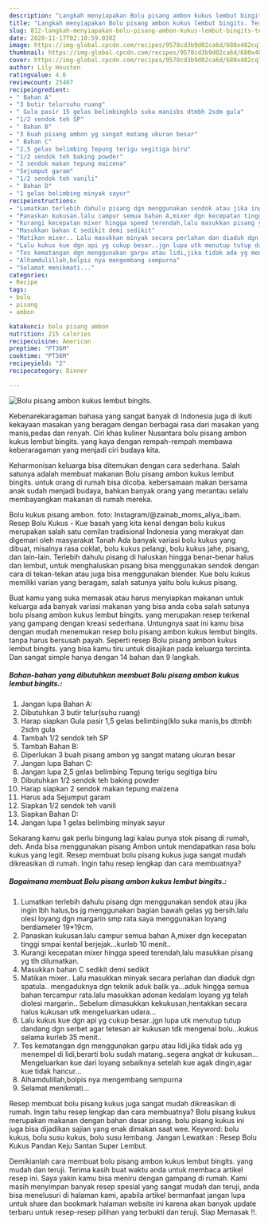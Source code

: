 ```yaml
---
description: "Langkah menyiapakan Bolu pisang ambon kukus lembut bingits. Teruji"
title: "Langkah menyiapakan Bolu pisang ambon kukus lembut bingits. Teruji"
slug: 812-langkah-menyiapakan-bolu-pisang-ambon-kukus-lembut-bingits-teruji
date: 2020-11-17T02:10:59.030Z
image: https://img-global.cpcdn.com/recipes/9578cd3b9d02ca6d/680x482cq70/bolu-pisang-ambon-kukus-lembut-bingits-foto-resep-utama.jpg
thumbnail: https://img-global.cpcdn.com/recipes/9578cd3b9d02ca6d/680x482cq70/bolu-pisang-ambon-kukus-lembut-bingits-foto-resep-utama.jpg
cover: https://img-global.cpcdn.com/recipes/9578cd3b9d02ca6d/680x482cq70/bolu-pisang-ambon-kukus-lembut-bingits-foto-resep-utama.jpg
author: Lily Houston
ratingvalue: 4.6
reviewcount: 25407
recipeingredient:
- " Bahan A"
- "3 butir telursuhu ruang"
- " Gula pasir 15 gelas belimbingklo suka manisbs dtmbh 2sdm gula"
- "1/2 sendok teh SP"
- " Bahan B"
- "3 buah pisang ambon yg sangat matang ukuran besar"
- " Bahan C"
- "2,5 gelas belimbing Tepung terigu segitiga biru"
- "1/2 sendok teh baking powder"
- "2 sendok makan tepung maizena"
- "Sejumput garam"
- "1/2 sendok teh vanili"
- " Bahan D"
- "1 gelas belimbing minyak sayur"
recipeinstructions:
- "Lumatkan terlebih dahulu pisang dgn menggunakan sendok atau jika ingin lbh halus,bs jg menggunakan bagian bawah gelas yg bersih.lalu olesi loyang dgn margarin smp rata.saya menggunakan loyang berdiameter 19*19cm."
- "Panaskan kukusan.lalu campur semua bahan A,mixer dgn kecepatan tinggi smpai kental berjejak...kurleb 10 menit.."
- "Kurangi kecepatan mixer hingga speed terendah,lalu masukkan pisang yg tlh dilumatkan."
- "Masukkan bahan C sedikit demi sedikit"
- "Matikan mixer.. Lalu masukkan minyak secara perlahan dan diaduk dgn spatula.. mengaduknya dgn teknik aduk balik ya...aduk hingga semua bahan tercampur rata.lalu masukkan adonan kedalam loyang yg telah diolesi margarin.. Sebelum dimasukkan kekukusan,hentakkan secara halus kukusan utk mengeluarkan udara..."
- "Lalu kukus kue dgn api yg cukup besar..jgn lupa utk menutup tutup dandang dgn serbet agar tetesan air kukusan tdk mengenai bolu...kukus selama kurleb 35 menit.."
- "Tes kematangan dgn menggunakan garpu atau lidi,jika tidak ada yg menempel di lidi,berarti bolu sudah matang..segera angkat dr kukusan... Mengeluarkan kue dari loyang sebaiknya setelah kue agak dingin,agar kue tidak hancur..."
- "Alhamdulillah,bolpis nya mengembang sempurna"
- "Selamat menikmati..."
categories:
- Recipe
tags:
- bolu
- pisang
- ambon

katakunci: bolu pisang ambon 
nutrition: 215 calories
recipecuisine: American
preptime: "PT36M"
cooktime: "PT36M"
recipeyield: "2"
recipecategory: Dinner

---
```



![Bolu pisang ambon kukus lembut bingits.](https://img-global.cpcdn.com/recipes/9578cd3b9d02ca6d/680x482cq70/bolu-pisang-ambon-kukus-lembut-bingits-foto-resep-utama.jpg)

Kebenarekaragaman bahasa yang sangat banyak di Indonesia juga di ikuti kekayaan masakan yang beragam dengan berbagai rasa dari masakan yang manis,pedas dan renyah. Ciri khas kuliner Nusantara bolu pisang ambon kukus lembut bingits. yang kaya dengan rempah-rempah membawa keberaragaman yang menjadi ciri budaya kita.


Keharmonisan keluarga bisa ditemukan dengan cara sederhana. Salah satunya adalah membuat makanan Bolu pisang ambon kukus lembut bingits. untuk orang di rumah bisa dicoba. kebersamaan makan bersama anak sudah menjadi budaya, bahkan banyak orang yang merantau selalu membayangkan makanan di rumah mereka.

Bolu kukus pisang ambon. foto: Instagram/@zainab_moms_aliya_ibam. Resep Bolu Kukus - Kue basah yang kita kenal dengan bolu kukus merupakan salah satu cemilan tradisional Indonesia yang merakyat dan digemari oleh masyarakat Tanah Ada banyak variasi bolu kukus yang dibuat, misalnya rasa coklat, bolu kukus pelangi, bolu kukus jahe, pisang, dan lain-lain. Terlebih dahulu pisang di haluskan hingga benar-benar halus dan lembut, untuk menghaluskan pisang bisa menggunakan sendok dengan cara di tekan-tekan atau juga bisa menggunakan blender. Kue bolu kukus memiliki varian yang beragam, salah satunya yaitu bolu kukus pisang.

Buat kamu yang suka memasak atau harus menyiapkan makanan untuk keluarga ada banyak variasi makanan yang bisa anda coba salah satunya bolu pisang ambon kukus lembut bingits. yang merupakan resep terkenal yang gampang dengan kreasi sederhana. Untungnya saat ini kamu bisa dengan mudah menemukan resep bolu pisang ambon kukus lembut bingits. tanpa harus bersusah payah.
Seperti resep Bolu pisang ambon kukus lembut bingits. yang bisa kamu tiru untuk disajikan pada keluarga tercinta. Dan sangat simple hanya dengan 14 bahan dan 9 langkah.


<!--inarticleads1-->

##### Bahan-bahan yang dibutuhkan membuat Bolu pisang ambon kukus lembut bingits.:

1. Jangan lupa  Bahan A:
1. Dibutuhkan 3 butir telur(suhu ruang)
1. Harap siapkan  Gula pasir 1,5 gelas belimbing(klo suka manis,bs dtmbh 2sdm gula
1. Tambah 1/2 sendok teh SP
1. Tambah  Bahan B:
1. Diperlukan 3 buah pisang ambon yg sangat matang ukuran besar
1. Jangan lupa  Bahan C:
1. Jangan lupa 2,5 gelas belimbing Tepung terigu segitiga biru
1. Dibutuhkan 1/2 sendok teh baking powder
1. Harap siapkan 2 sendok makan tepung maizena
1. Harus ada Sejumput garam
1. Siapkan 1/2 sendok teh vanili
1. Siapkan  Bahan D:
1. Jangan lupa 1 gelas belimbing minyak sayur


Sekarang kamu gak perlu bingung lagi kalau punya stok pisang di rumah, deh. Anda bisa menggunakan pisang Ambon untuk mendapatkan rasa bolu kukus yang legit. Resep membuat bolu pisang kukus juga sangat mudah dikreasikan di rumah. Ingin tahu resep lengkap dan cara membuatnya? 

<!--inarticleads2-->

##### Bagaimana membuat  Bolu pisang ambon kukus lembut bingits.:

1. Lumatkan terlebih dahulu pisang dgn menggunakan sendok atau jika ingin lbh halus,bs jg menggunakan bagian bawah gelas yg bersih.lalu olesi loyang dgn margarin smp rata.saya menggunakan loyang berdiameter 19*19cm.
1. Panaskan kukusan.lalu campur semua bahan A,mixer dgn kecepatan tinggi smpai kental berjejak...kurleb 10 menit..
1. Kurangi kecepatan mixer hingga speed terendah,lalu masukkan pisang yg tlh dilumatkan.
1. Masukkan bahan C sedikit demi sedikit
1. Matikan mixer.. Lalu masukkan minyak secara perlahan dan diaduk dgn spatula.. mengaduknya dgn teknik aduk balik ya...aduk hingga semua bahan tercampur rata.lalu masukkan adonan kedalam loyang yg telah diolesi margarin.. Sebelum dimasukkan kekukusan,hentakkan secara halus kukusan utk mengeluarkan udara...
1. Lalu kukus kue dgn api yg cukup besar..jgn lupa utk menutup tutup dandang dgn serbet agar tetesan air kukusan tdk mengenai bolu...kukus selama kurleb 35 menit..
1. Tes kematangan dgn menggunakan garpu atau lidi,jika tidak ada yg menempel di lidi,berarti bolu sudah matang..segera angkat dr kukusan... Mengeluarkan kue dari loyang sebaiknya setelah kue agak dingin,agar kue tidak hancur...
1. Alhamdulillah,bolpis nya mengembang sempurna
1. Selamat menikmati...


Resep membuat bolu pisang kukus juga sangat mudah dikreasikan di rumah. Ingin tahu resep lengkap dan cara membuatnya? Bolu pisang kukus merupakan makanan dengan bahan dasar pisang. bolu pisang kukus ini juga bisa dijadikan sajian yang enak dimakan saat wee. Keyword: bolu kukus, bolu susu kukus, bolu susu lembang. Jangan Lewatkan : Resep Bolu Kukus Pandan Keju Santan Super Lembut. 

Demikianlah cara membuat bolu pisang ambon kukus lembut bingits. yang mudah dan teruji. Terima kasih buat waktu anda untuk membaca artikel resep ini. Saya yakin kamu bisa meniru dengan gampang di rumah. Kami masih menyimpan banyak resep spesial yang sangat mudah dan teruji, anda bisa menelusuri di halaman kami, apabila artikel bermanfaat jangan lupa untuk share dan bookmark halaman website ini karena akan banyak update terbaru untuk resep-resep pilihan yang terbukti dan teruji. Siap Memasak !!. 
